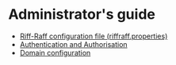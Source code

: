 Administrator's guide
=====================

 - [Riff-Raff configuration file (riffraff.properties)](properties)
 - [Authentication and Authorisation](auth)
 - [Domain configuration](domains)
